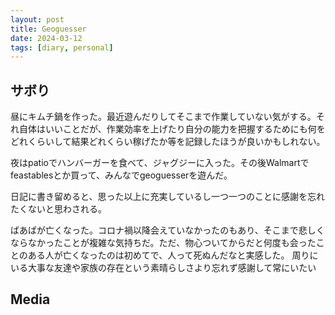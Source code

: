 ```yaml
---
layout: post
title: Geoguesser
date: 2024-03-12
tags: [diary, personal]
---
```


## サボり
昼にキムチ鍋を作った。最近遊んだりしてそこまで作業していない気がする。それ自体はいいことだが、作業効率を上げたり自分の能力を把握するためにも何をどれくらいして結果どれくらい稼げたか等を記録したほうが良いかもしれない。

夜はpatioでハンバーガーを食べて、ジャグジーに入った。その後Walmartでfeastablesとか買って、みんなでgeoguesserを遊んだ。

日記に書き留めると、思った以上に充実しているし一つ一つのことに感謝を忘れたくないと思わされる。

ばあばが亡くなった。コロナ禍以降会えていなかったのもあり、そこまで悲しくならなかったことが複雑な気持ちだ。ただ、物心ついてからだと何度も会ったことのある人が亡くなったのは初めてで、人って死ぬんだなと実感した。
周りにいる大事な友達や家族の存在という素晴らしさより忘れず感謝して常にいたい
## Media

<div style="display: flex; flex-wrap: wrap; gap: 10px;"><img src="https://lh3.googleusercontent.com/lr/AAJ1LKe8FsPX8g8hpdIOLGkPRGyv5tljSftGeoUS-oDL96d0b50kxZpq6Emwycja_nn2kwIDWt_uiry1a1Y9MhYaxuJi2P73o-cyCVziK1L7msOWo3aJTa5_xn_ULW4HzAtsPP5lKj5W-At7JgjmnOexqzwDXuMbSrgh53E1zwFsfdmBOSa7P-ANe8wpRhkM5amSTktP9qdFEmMiXIMrOZcPS3F6Y6OFPUBOQWP6Z7V54hn3X70klaLR9NNV5Q1eKnuSqm1SPkE7c9F42cuLkf0zxJZEguG9wYeg6wMtczrnnU0Lh5Bp_d9oB8E-_J5Vk4MmnbfAtbopAXiicNcqUdnKVaV8Q1TxM9PexOw0FOkitw95WXagzbgvOsik_lEFn3Aq3dod4G_P-WRExleR1jDn2cpq2IdfxUsbP2uiX9BrQvHmR2luCJ1ecZrvw5vbQGugyYdg708yJvIFLaHid3o6NH8lHpAk9vr6MEes8lESq5K5Irqo7V-AH29LUMBsuPNCbUYCoRaYYU5Uz3MBsYUw2gQ6jdnLxT4y-L38RwaRptDCi0Pbxn33QK5zT0NvRKN5tseOtK3kVF773BZHwXhoVcZ_xwFS0b__ToMjicRKvMdLmj4m3HIET2esWH4a2U6wp-RzBPqu9Gs2iVgOqFq7RQeCKkef98VRQPJLzJoK1ypiybyejG1B_hJAnq5hlYxbJfM-KWP7eZr2Y6LjTWHp-G_Df7p6qFnQn0ca_LthhvONOYZ3pJFGlSyP0HqPZnS222ddpnarwC6OME1JyJGIY2t6vpTsDMheRiDdtY7DPb9UTDW2Vnz1wtwtdpTB-A-HegMSd_-lWss05_wgheT97ZN6n8pcP5gMeU7MkMrAErePOPOq5Jwf1Pf8_uzQn6qvTFu2535lQY5km68Fvcho-W-Vb0hFSAWmiItaRINUVEpI7if7JlnDkPSS_yny0VX1vxQWmqwnmVAXcyD1j9oClMX9OSfM9Q" alt="" style="max-width: 100%; height: auto;"><br></div>
